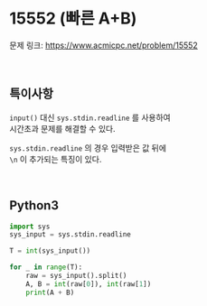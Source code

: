 # 15552 (빠른 A+B)

문제 링크: <https://www.acmicpc.net/problem/15552>

<br>

## 특이사항

`input()` 대신 `sys.stdin.readline` 를 사용하여  
시간초과 문제를 해결할 수 있다.

`sys.stdin.readline` 의 경우 입력받은 값 뒤에  
`\n` 이 추가되는 특징이 있다.

<br>

## Python3

```python
import sys
sys_input = sys.stdin.readline

T = int(sys_input())

for _ in range(T):
    raw = sys_input().split()
    A, B = int(raw[0]), int(raw[1])
    print(A + B)
```
